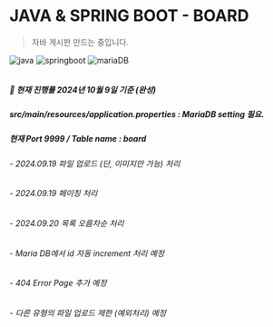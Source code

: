 # JAVA & SPRING BOOT - BOARD
> 자바 게시판 만드는 중입니다.

![java](https://img.shields.io/badge/Java-ED8B00?style=for-the-badge&logo=openjdk&logoColor=white)
![springboot](	https://img.shields.io/badge/Spring-6DB33F?style=for-the-badge&logo=spring&logoColor=white)
![mariaDB](	https://img.shields.io/badge/MariaDB-003545?style=for-the-badge&logo=mariadb&logoColor=white)


######

##### :blue_heart: 현재 진행률 2024년 10월 9일 기준 (완성)
##### src/main/resources/application.properties : MariaDB setting 필요.
##### 현재 Port 9999 / Table name : board

###### - 2024.09.19 파일 업로드 (단, 이미지만 가능) 처리
###### - 2024.09.19 페이칭 처리
###### - 2024.09.20 목록 오름차순 처리
###### - Maria DB에서 id 자동 increment 처리 예정
###### - 404 Error Page 추가 예정
###### - 다른 유형의 파일 업로드 제한 (예외처리) 예정
